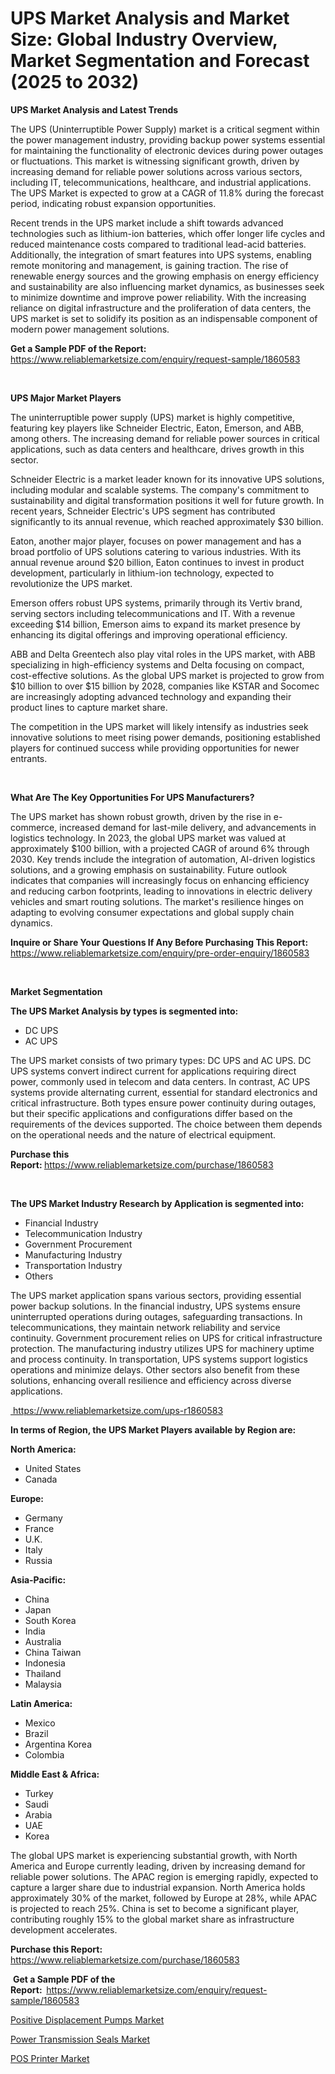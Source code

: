 <p><h1>UPS Market Analysis and Market Size: Global Industry Overview, Market Segmentation and Forecast (2025 to 2032)</h1></p><p><strong>UPS Market Analysis and Latest Trends</strong></p>
<p><p>The UPS (Uninterruptible Power Supply) market is a critical segment within the power management industry, providing backup power systems essential for maintaining the functionality of electronic devices during power outages or fluctuations. This market is witnessing significant growth, driven by increasing demand for reliable power solutions across various sectors, including IT, telecommunications, healthcare, and industrial applications. The UPS Market is expected to grow at a CAGR of 11.8% during the forecast period, indicating robust expansion opportunities.</p><p>Recent trends in the UPS market include a shift towards advanced technologies such as lithium-ion batteries, which offer longer life cycles and reduced maintenance costs compared to traditional lead-acid batteries. Additionally, the integration of smart features into UPS systems, enabling remote monitoring and management, is gaining traction. The rise of renewable energy sources and the growing emphasis on energy efficiency and sustainability are also influencing market dynamics, as businesses seek to minimize downtime and improve power reliability. With the increasing reliance on digital infrastructure and the proliferation of data centers, the UPS market is set to solidify its position as an indispensable component of modern power management solutions.</p></p>
<p><strong>Get a Sample PDF of the Report:&nbsp;</strong> <a href="https://www.reliablemarketsize.com/enquiry/request-sample/1860583?utm_campaign=2005&utm_medium=2&utm_source=Github&utm_content=ia&utm_term=08042025&utm_id=ups">https://www.reliablemarketsize.com/enquiry/request-sample/1860583</a></p>
<p>&nbsp;</p>
<p><strong>UPS Major Market Players</strong></p>
<p><p>The uninterruptible power supply (UPS) market is highly competitive, featuring key players like Schneider Electric, Eaton, Emerson, and ABB, among others. The increasing demand for reliable power sources in critical applications, such as data centers and healthcare, drives growth in this sector.</p><p>Schneider Electric is a market leader known for its innovative UPS solutions, including modular and scalable systems. The company's commitment to sustainability and digital transformation positions it well for future growth. In recent years, Schneider Electric's UPS segment has contributed significantly to its annual revenue, which reached approximately $30 billion.</p><p>Eaton, another major player, focuses on power management and has a broad portfolio of UPS solutions catering to various industries. With its annual revenue around $20 billion, Eaton continues to invest in product development, particularly in lithium-ion technology, expected to revolutionize the UPS market. </p><p>Emerson offers robust UPS systems, primarily through its Vertiv brand, serving sectors including telecommunications and IT. With a revenue exceeding $14 billion, Emerson aims to expand its market presence by enhancing its digital offerings and improving operational efficiency. </p><p>ABB and Delta Greentech also play vital roles in the UPS market, with ABB specializing in high-efficiency systems and Delta focusing on compact, cost-effective solutions. As the global UPS market is projected to grow from $10 billion to over $15 billion by 2028, companies like KSTAR and Socomec are increasingly adopting advanced technology and expanding their product lines to capture market share.</p><p>The competition in the UPS market will likely intensify as industries seek innovative solutions to meet rising power demands, positioning established players for continued success while providing opportunities for newer entrants.</p></p>
<p>&nbsp;</p>
<p><strong>What Are The Key Opportunities For UPS Manufacturers?</strong></p>
<p><p>The UPS market has shown robust growth, driven by the rise in e-commerce, increased demand for last-mile delivery, and advancements in logistics technology. In 2023, the global UPS market was valued at approximately $100 billion, with a projected CAGR of around 6% through 2030. Key trends include the integration of automation, AI-driven logistics solutions, and a growing emphasis on sustainability. Future outlook indicates that companies will increasingly focus on enhancing efficiency and reducing carbon footprints, leading to innovations in electric delivery vehicles and smart routing solutions. The market's resilience hinges on adapting to evolving consumer expectations and global supply chain dynamics.</p></p>
<p><strong>Inquire or Share Your Questions If Any Before Purchasing This Report:</strong> <a href="https://www.reliablemarketsize.com/enquiry/pre-order-enquiry/1860583?utm_campaign=2005&utm_medium=2&utm_source=Github&utm_content=ia&utm_term=08042025&utm_id=ups">https://www.reliablemarketsize.com/enquiry/pre-order-enquiry/1860583</a></p>
<p>&nbsp;</p>
<p><strong>Market Segmentation</strong></p>
<p><strong>The UPS Market Analysis by types is segmented into:</strong></p>
<p><ul><li>DC UPS</li><li>AC UPS</li></ul></p>
<p><p>The UPS market consists of two primary types: DC UPS and AC UPS. DC UPS systems convert indirect current for applications requiring direct power, commonly used in telecom and data centers. In contrast, AC UPS systems provide alternating current, essential for standard electronics and critical infrastructure. Both types ensure power continuity during outages, but their specific applications and configurations differ based on the requirements of the devices supported. The choice between them depends on the operational needs and the nature of electrical equipment.</p></p>
<p><strong>Purchase this Report:&nbsp;</strong><a href="https://www.reliablemarketsize.com/purchase/1860583?utm_campaign=2005&utm_medium=2&utm_source=Github&utm_content=ia&utm_term=08042025&utm_id=ups">https://www.reliablemarketsize.com/purchase/1860583</a></p>
<p>&nbsp;</p>
<p><strong>The UPS Market Industry Research by Application is segmented into:</strong></p>
<p><ul><li>Financial Industry</li><li>Telecommunication Industry</li><li>Government Procurement</li><li>Manufacturing Industry</li><li>Transportation Industry</li><li>Others</li></ul></p>
<p><p>The UPS market application spans various sectors, providing essential power backup solutions. In the financial industry, UPS systems ensure uninterrupted operations during outages, safeguarding transactions. In telecommunications, they maintain network reliability and service continuity. Government procurement relies on UPS for critical infrastructure protection. The manufacturing industry utilizes UPS for machinery uptime and process continuity. In transportation, UPS systems support logistics operations and minimize delays. Other sectors also benefit from these solutions, enhancing overall resilience and efficiency across diverse applications.</p></p>
<p><a href="https://www.reliablemarketsize.com/ups-r1860583?utm_campaign=2005&utm_medium=2&utm_source=Github&utm_content=ia&utm_term=08042025&utm_id=ups">&nbsp;https://www.reliablemarketsize.com/ups-r1860583</a></p>
<p><strong>In terms of Region, the UPS Market Players available by Region are:</strong></p>
<p>
    <p> <strong> North America: </strong>
        <ul>
            <li>United States</li>
            <li>Canada</li>
        </ul>
        </p> 
    <p> <strong> Europe: </strong>
        <ul>
            <li>Germany</li>
            <li>France</li>
            <li>U.K.</li>
            <li>Italy</li>
            <li>Russia</li>
        </ul>
        </p> 
    <p> <strong> Asia-Pacific: </strong>
        <ul>
            <li>China</li>
            <li>Japan</li>
            <li>South Korea</li>
            <li>India</li>
            <li>Australia</li>
            <li>China Taiwan</li>
            <li>Indonesia</li>
            <li>Thailand</li>
            <li>Malaysia</li>
        </ul>
        </p> 
    <p> <strong> Latin America: </strong>
        <ul>
            <li>Mexico</li>
            <li>Brazil</li>
            <li>Argentina Korea</li>
            <li>Colombia</li>
        </ul>
        </p> 
    <p> <strong> Middle East & Africa: </strong>
        <ul>
            <li>Turkey</li>
            <li>Saudi</li>
            <li>Arabia</li>
            <li>UAE</li>
            <li>Korea</li>
        </ul>
    </p>
    </p>
<p><p>The global UPS market is experiencing substantial growth, with North America and Europe currently leading, driven by increasing demand for reliable power solutions. The APAC region is emerging rapidly, expected to capture a larger share due to industrial expansion. North America holds approximately 30% of the market, followed by Europe at 28%, while APAC is projected to reach 25%. China is set to become a significant player, contributing roughly 15% to the global market share as infrastructure development accelerates.</p></p>
<p><strong>Purchase this Report: </strong><a href="https://www.reliablemarketsize.com/purchase/1860583?utm_campaign=2005&utm_medium=2&utm_source=Github&utm_content=ia&utm_term=08042025&utm_id=ups">https://www.reliablemarketsize.com/purchase/1860583</a></p>
<p>&nbsp;<strong>Get a Sample PDF of the Report:&nbsp;&nbsp;</strong><a href="https://www.reliablemarketsize.com/enquiry/request-sample/1860583?utm_campaign=2005&utm_medium=2&utm_source=Github&utm_content=ia&utm_term=08042025&utm_id=ups">https://www.reliablemarketsize.com/enquiry/request-sample/1860583</a></p>
<p><strong></strong></p>
<p><p><a href="https://github.com/myrieronays5/Market-Research-Report-List-1/blob/main/positive-displacement-pumps-market.md?utm_campaign=2005&utm_medium=2&utm_source=Github&utm_content=ia&utm_term=08042025&utm_id=ups">Positive Displacement Pumps Market</a></p><p><a href="https://github.com/kohushamudo3/Market-Research-Report-List-1/blob/main/power-transmission-seals-market.md?utm_campaign=2005&utm_medium=2&utm_source=Github&utm_content=ia&utm_term=08042025&utm_id=ups">Power Transmission Seals Market</a></p><p><a href="https://github.com/gogashopkewy/Market-Research-Report-List-1/blob/main/pos-printer-market.md?utm_campaign=2005&utm_medium=2&utm_source=Github&utm_content=ia&utm_term=08042025&utm_id=ups">POS Printer Market</a></p></p>